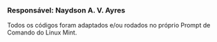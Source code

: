 ###  Responsável: Naydson A. V. Ayres
 Todos os códigos foram adaptados e/ou rodados no próprio Prompt de Comando do Linux Mint.                  
 
